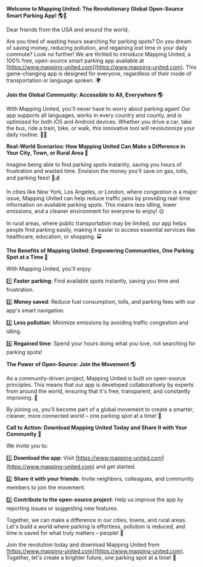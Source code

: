 **Welcome to Mapping United: The Revolutionary Global Open-Source Smart Parking App! 🌎🚗**

Dear friends from the USA and around the world,

Are you tired of wasting hours searching for parking spots? Do you dream of saving money, reducing pollution, and regaining lost time in your daily commute? Look no further! We are thrilled to introduce Mapping United, a 100% free, open-source smart parking app available at [https://www.mapping-united.com](https://www.mapping-united.com). This game-changing app is designed for everyone, regardless of their mode of transportation or language spoken. 🌍

**Join the Global Community: Accessible to All, Everywhere 🌎**

With Mapping United, you'll never have to worry about parking again! Our app supports all languages, works in every country and county, and is optimized for both iOS and Android devices. Whether you drive a car, take the bus, ride a train, bike, or walk, this innovative tool will revolutionize your daily routine. 🚴‍♂️

**Real-World Scenarios: How Mapping United Can Make a Difference in Your City, Town, or Rural Area 🌆**

Imagine being able to find parking spots instantly, saving you hours of frustration and wasted time. Envision the money you'll save on gas, tolls, and parking fees! 🚗💰

In cities like New York, Los Angeles, or London, where congestion is a major issue, Mapping United can help reduce traffic jams by providing real-time information on available parking spots. This means less idling, lower emissions, and a cleaner environment for everyone to enjoy! 🌞

In rural areas, where public transportation may be limited, our app helps people find parking easily, making it easier to access essential services like healthcare, education, or shopping. 🚍️

**The Benefits of Mapping United: Empowering Communities, One Parking Spot at a Time 🌟**

With Mapping United, you'll enjoy:

1️⃣ **Faster parking**: Find available spots instantly, saving you time and frustration.

2️⃣ **Money saved**: Reduce fuel consumption, tolls, and parking fees with our app's smart navigation.

3️⃣ **Less pollution**: Minimize emissions by avoiding traffic congestion and idling.

4️⃣ **Regained time**: Spend your hours doing what you love, not searching for parking spots!

**The Power of Open-Source: Join the Movement 🌎**

As a community-driven project, Mapping United is built on open-source principles. This means that our app is developed collaboratively by experts from around the world, ensuring that it's free, transparent, and constantly improving. 🤝

By joining us, you'll become part of a global movement to create a smarter, cleaner, more connected world – one parking spot at a time! 💪

**Call to Action: Download Mapping United Today and Share It with Your Community 📲**

We invite you to:

1️⃣ **Download the app**: Visit [https://www.mapping-united.com](https://www.mapping-united.com) and get started.

2️⃣ **Share it with your friends**: Invite neighbors, colleagues, and community members to join the movement.

3️⃣ **Contribute to the open-source project**: Help us improve the app by reporting issues or suggesting new features.

Together, we can make a difference in our cities, towns, and rural areas. Let's build a world where parking is effortless, pollution is reduced, and time is saved for what truly matters – people! 🌟

Join the revolution today and download Mapping United from [https://www.mapping-united.com](https://www.mapping-united.com). Together, let's create a brighter future, one parking spot at a time! 💫